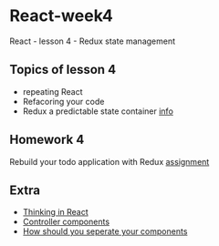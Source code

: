 # React-week4
React - lesson 4 - Redux state management 

## Topics of lesson 4

- repeating React
- Refacoring your code
- Redux a predictable state container [info](https://redux.js.org/)

## Homework 4

Rebuild your todo application with Redux [assignment](https://github.com/HackYourFutureBelgium/React-week4/tree/master/homework%204)

## Extra

- [Thinking in React](https://reactjs.org/docs/thinking-in-react.html)
- [Controller components](https://frontarm.com/articles/controller-components/)
- [How should you seperate your components](https://frontarm.com/articles/how-should-i-separate-components/)
